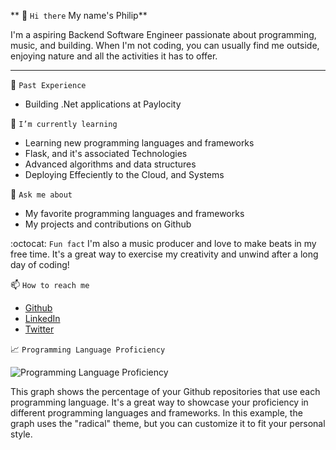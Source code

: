 
** 👋 `Hi there` My name's Philip**

I'm a aspiring Backend Software Engineer passionate about programming, music, and building. When I'm not coding, you can usually find me outside, enjoying nature and all the activities it has to offer.

---

:cherry_blossom: `Past Experience`

- Building .Net applications at Paylocity

🌱 `I’m currently learning` 
- Learning new programming languages and frameworks
- Flask, and it's associated Technologies
- Advanced algorithms and data structures
- Deploying Effeciently to the Cloud, and Systems

💬 `Ask me about`
- My favorite programming languages and frameworks
- My projects and contributions on Github

:octocat: `Fun fact` 
I'm also a music producer and love to make beats in my free time. It's a great way to exercise my creativity and unwind after a long day of coding!

📫 `How to reach me` 
- [Github](https://github.com/YourGithubUsername)
- [LinkedIn](https://www.linkedin.com/in/YourLinkedInUsername)
- [Twitter](https://twitter.com/YourTwitterUsername)

📈 `Programming Language Proficiency`

![Programming Language Proficiency](https://github-readme-stats.vercel.app/api/top-langs/?username=codingatmorning&layout=compact&theme=radical)

This graph shows the percentage of your Github repositories that use each programming language. It's a great way to showcase your proficiency in different programming languages and frameworks. In this example, the graph uses the "radical" theme, but you can customize it to fit your personal style.
